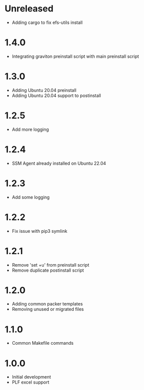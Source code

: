 # Unreleased

* Adding cargo to fix efs-utils install

# 1.4.0

* Integrating graviton preinstall script with main preinstall script

# 1.3.0

* Adding Ubuntu 20.04 preinstall
* Adding Ubuntu 20.04 support to postinstall

# 1.2.5

* Add more logging

# 1.2.4

* SSM Agent already installed on Ubuntu 22.04

# 1.2.3

* Add some logging

# 1.2.2

* Fix issue with pip3 symlink

# 1.2.1

* Remove 'set +u' from preinstall script
* Remove duplicate postinstall script

# 1.2.0

* Adding common packer templates
* Removing unused or migrated files

# 1.1.0

* Common Makefile commands

# 1.0.0

* Initial development
* PLF excel support
